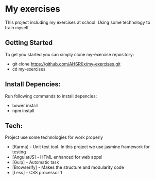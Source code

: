 # My exercises

This project including my exercises at school. Using some technology to train myself

## Getting Started

To get you started you can simply clone my-exercise repository:
* git clone https://github.com/AHSR0x/my-exercises.git
* cd my-exercises

## Install Depencies:

Run following commands to install depencies: 

* bower install
* npm install

## Tech:

Project use some technologies for work properly

* [Karma] - Unit test tool. In this project we use jasmine framework for testing
* [AngularJS] - HTML enhanced for web apps!
* [Gulp] - Automatic task
* [Browserify] - Makes the structure and modularity code
* [Less] - CSS processor
1